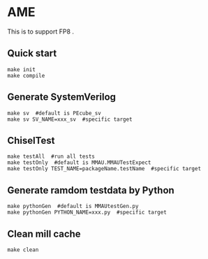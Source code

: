 # AME  

This is to support FP8 .

## Quick start

```
make init
make compile
```

## Generate SystemVerilog

```
make sv  #default is PEcube_sv
make sv SV_NAME=xxx_sv  #specific target
```

## ChiselTest

```
make testAll  #run all tests
make testOnly  #default is MMAU.MMAUTestExpect
make testOnly TEST_NAME=packageName.testName  #specific target
```

## Generate ramdom testdata by Python

```
make pythonGen  #default is MMAUtestGen.py
make pythonGen PYTHON_NAME=xxx.py  #specific target
```

## Clean mill cache

```
make clean
```
